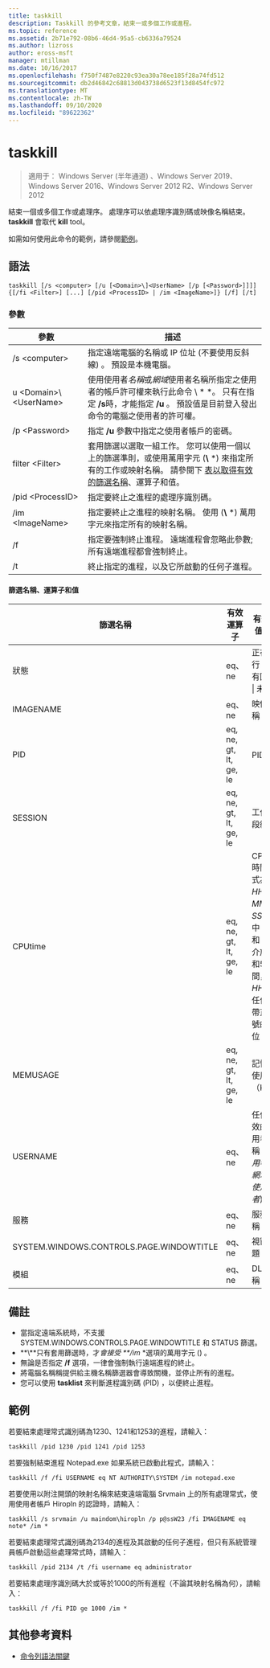 ```yaml
---
title: taskkill
description: Taskkill 的參考文章，結束一或多個工作或進程。
ms.topic: reference
ms.assetid: 2b71e792-08b6-46d4-95a5-cb6336a79524
ms.author: lizross
author: eross-msft
manager: mtillman
ms.date: 10/16/2017
ms.openlocfilehash: f750f7487e8220c93ea30a78ee185f28a74fd512
ms.sourcegitcommit: db2d46842c68813d043738d6523f13d8454fc972
ms.translationtype: MT
ms.contentlocale: zh-TW
ms.lasthandoff: 09/10/2020
ms.locfileid: "89622362"
---
```

# <a name="taskkill"></a>taskkill

> 適用于： Windows Server (半年通道) 、Windows Server 2019、Windows Server 2016、Windows Server 2012 R2、Windows Server 2012

結束一個或多個工作或處理序。 處理序可以依處理序識別碼或映像名稱結束。 **taskkill** 會取代 **kill** tool。

如需如何使用此命令的範例，請參閱[範例](#examples)。

## <a name="syntax"></a>語法

```
taskkill [/s <computer> [/u [<Domain>\]<UserName> [/p [<Password>]]]] {[/fi <Filter>] [...] [/pid <ProcessID> | /im <ImageName>]} [/f] [/t]
```

### <a name="parameters"></a>參數

|         參數         |                                                                                                                                        描述                                                                                                                                        |
|---------------------------|-------------------------------------------------------------------------------------------------------------------------------------------------------------------------------------------------------------------------------------------------------------------------------------------|
|      /s \<computer>       |                                                                                    指定遠端電腦的名稱或 IP 位址 (不要使用反斜線) 。 預設是本機電腦。                                                                                     |
| u \<Domain>\\\<UserName> | 使用使用者*名稱*或*網域*使用者名稱所指定之使用者的帳戶許可權來執行此命令 \\ * *。 只有在指定 **/s**時，才能指定 **/u** 。 預設值是目前登入發出命令的電腦之使用者的許可權。 |
|      /p \<Password>       |                                                                                                   指定 **/u** 參數中指定之使用者帳戶的密碼。                                                                                                   |
|       filter \<Filter>       |          套用篩選以選取一組工作。 您可以使用一個以上的篩選準則，或使用萬用字元 (**\\** \*) 來指定所有的工作或映射名稱。 請參閱下 [表以取得有效的篩選名稱](#filter-names-operators-and-values)、運算子和值。           |
|     /pid \<ProcessID>     |                                                                                                                 指定要終止之進程的處理序識別碼。                                                                                                                 |
|     /im \<ImageName>      |                                                                                指定要終止之進程的映射名稱。 使用 (**\\** \*) 萬用字元來指定所有的映射名稱。                                                                                |
|            /f             |                                                                    指定要強制終止進程。 遠端進程會忽略此參數;所有遠端進程都會強制終止。                                                                     |
|            /t             |                                                                                                          終止指定的進程，以及它所啟動的任何子進程。                                                                                                          |

#### <a name="filter-names-operators-and-values"></a>篩選名稱、運算子和值

| 篩選名稱 |    有效運算子     |                                                                有效的值 (s)                                                                 |
|-------------|------------------------|----------------------------------------------------------------------------------------------------------------------------------------------|
|   狀態    |         eq、ne         |                                                 正在執行 &#124; 沒有回應 &#124; 未知                                                 |
|  IMAGENAME  |         eq、ne         |                                                                  映像名稱                                                                  |
|     PID     | eq, ne, gt, lt, ge, le |                                                                  PID 值                                                                   |
|   SESSION   | eq, ne, gt, lt, ge, le |                                                                工作階段編號                                                                |
|   CPUtime   | eq, ne, gt, lt, ge, le | CPU 時間格式為 <em>HH</em>**：**<em>MM</em>**：**<em>SS</em>，其中 *MM* 和 *SS* 介於0和59之間，而 *HH* 是任何不帶正負號的數位 |
|  MEMUSAGE   | eq, ne, gt, lt, ge, le |                                                              記憶體使用量（KB）                                                              |
|  USERNAME   |         eq、ne         |                                               任何有效的使用者名稱 (*使用者*或*網域* \\ *使用者*)                                                |
|  服務   |         eq、ne         |                                                                 服務名稱                                                                 |
| SYSTEM.WINDOWS.CONTROLS.PAGE.WINDOWTITLE |         eq、ne         |                                                                 視窗標題                                                                 |
|   模組   |         eq、ne         |                                                                   DLL 名稱                                                                   |

## <a name="remarks"></a>備註
* 當指定遠端系統時，不支援 SYSTEM.WINDOWS.CONTROLS.PAGE.WINDOWTITLE 和 STATUS 篩選。
* **\\**只有套用篩選時，才<em>會接受 **/im</em> *選項的萬用字元 () 。
* 無論是否指定 **/f** 選項，一律會強制執行遠端進程的終止。
* 將電腦名稱稱提供給主機名稱篩選器會導致關機，並停止所有的進程。
* 您可以使用 **tasklist** 來判斷進程識別碼 (PID) ，以便終止進程。

## <a name="examples"></a>範例

若要結束處理常式識別碼為1230、1241和1253的進程，請輸入：

```
taskkill /pid 1230 /pid 1241 /pid 1253
```

若要強制結束進程 Notepad.exe 如果系統已啟動此程式，請輸入：

```
taskkill /f /fi USERNAME eq NT AUTHORITY\SYSTEM /im notepad.exe
```

若要使用以附注開頭的映射名稱來結束遠端電腦 Srvmain 上的所有處理常式，使用使用者帳戶 Hiropln 的認證時，請輸入：

```
taskkill /s srvmain /u maindom\hiropln /p p@ssW23 /fi IMAGENAME eq note* /im *
```

若要結束處理常式識別碼為2134的進程及其啟動的任何子進程，但只有系統管理員帳戶啟動這些處理常式時，請輸入：

```
taskkill /pid 2134 /t /fi username eq administrator
```

若要結束處理序識別碼大於或等於1000的所有進程（不論其映射名稱為何），請輸入：

```
taskkill /f /fi PID ge 1000 /im *
```

## <a name="additional-references"></a>其他參考資料
- [命令列語法關鍵](command-line-syntax-key.md)
